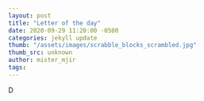 ```yaml
---
layout: post
title: "Letter of the day"
date: 2020-09-29 11:20:00 -0500
categories: jekyll update
thumb: "/assets/images/scrabble_blocks_scrambled.jpg"
thumb_src: unknown
author: mister_mjir
tags:
---
```

D
